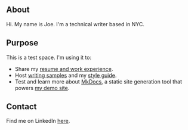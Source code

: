 ## About

Hi. My name is Joe. I'm a technical writer based in NYC. 

## Purpose
This is a test space. I'm using it to:

- Share my [resume and work experience](https://jwwojak.github.io/site/resume/resume/).
- Host [writing samples](https://jwwojak.github.io/site/samples/samples-intro/) and my [style guide](https://jwwojak.github.io/site/guide/intro/).
- Test and learn more about [MkDocs](https://www.mkdocs.org/), a static site generation tool that powers [my demo site](https://jwwojak.github.io/site/).

## Contact

Find me on LinkedIn [here](www.linkedin.com/in/joewojak).
